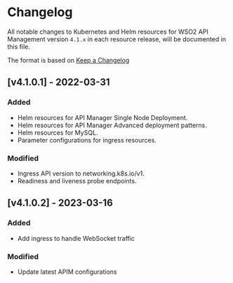 # Changelog

All notable changes to Kubernetes and Helm resources for WSO2 API Management version `4.1.x` in each resource release,
will be documented in this file.

The format is based on [Keep a Changelog](https://keepachangelog.com/en/1.0.0/)

## [v4.1.0.1] - 2022-03-31

### Added

- Helm resources for API Manager Single Node Deployment.
- Helm resources for API Manager Advanced deployment patterns.
- Helm resources for MySQL.
- Parameter configurations for ingress resources.

### Modified

- Ingress API version to networking.k8s.io/v1.
- Readiness and liveness probe endpoints.

## [v4.1.0.2] - 2023-03-16

### Added

- Add ingress to handle WebSocket traffic

### Modified

- Update latest APIM configurations
